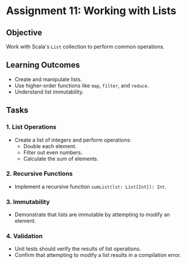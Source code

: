 
# Assignment 11: Working with Lists

## Objective
Work with Scala's `List` collection to perform common operations.

## Learning Outcomes
- Create and manipulate lists.
- Use higher-order functions like `map`, `filter`, and `reduce`.
- Understand list immutability.

## Tasks

### 1. List Operations
- Create a list of integers and perform operations:
  - Double each element.
  - Filter out even numbers.
  - Calculate the sum of elements.

### 2. Recursive Functions
- Implement a recursive function `sumList(lst: List[Int]): Int`.

### 3. Immutability
- Demonstrate that lists are immutable by attempting to modify an element.

### 4. Validation
- Unit tests should verify the results of list operations.
- Confirm that attempting to modify a list results in a compilation error.
